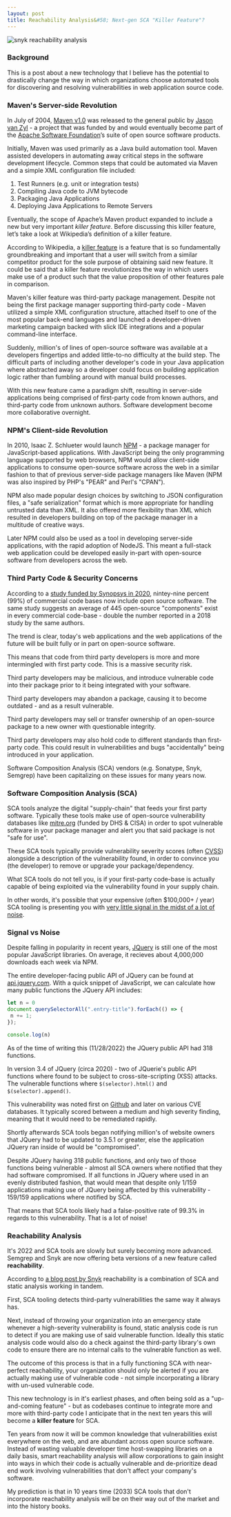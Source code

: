 ```yaml
---
layout: post
title: Reachability Analysis&#58; Next-gen SCA "Killer Feature"?
---
```


<img src="{{ site.baseurl }}/assets/2022-11-28/reach.png" alt="snyk reachability analysis"/>

### Background
This is a post about a new technology that I believe has the potential to drastically change the way in which organizations choose automated tools for discovering and resolving vulnerabilities in web application source code.

### Maven's Server-side Revolution
In July of 2004, [Maven v1.0](https://en.wikipedia.org/wiki/Apache_Maven) was released to the general public by [Jason van Zyl](https://twitter.com/jvanzyl) - a project that was funded by and would eventually become part of the [Apache Software Foundation](https://www.apache.org)’s suite of open source software products. 

Initially, Maven was used primarily as a Java build automation tool. Maven assisted developers in automating away critical steps in the software development lifecycle. Common steps that could be automated via Maven and a simple XML configuration file included: 

1. Test Runners (e.g. unit or integration tests)
2. Compiling Java code to JVM bytecode
3. Packaging Java Applications
4. Deploying Java Applications to Remote Servers

Eventually, the scope of Apache’s Maven product expanded to include a new but very important *killer feature*. Before discussing this killer feature, let’s take a look at Wikipedia’s definition of a killer feature. 

According to Wikipedia, a [killer feature](https://en.wikipedia.org/wiki/Killer_feature) is a feature that is so fundamentally groundbreaking and important that a user will switch from a similar competitor product for the sole purpose of obtaining said new feature. It could be said that a killer feature revolutionizes the way in which users make use of a product such that the value proposition of other features pale in comparison.

Maven's killer feature was third-party package management. Despite not being the first package manager supporting third-party code - Maven utilized a simple XML configuration structure, attached itself to one of the most popular back-end languages and launched a developer-driven marketing campaign backed with slick IDE integrations and a popular command-line interface. 

Suddenly, million's of lines of open-source software was available at a developers fingertips and added little-to-no difficulty at the build step. The difficult parts of including another developer's code in your Java application where abstracted away 
so a developer could focus on building application logic rather than fumbling around with manual build processes. 

With this new feature came a paradigm shift, resulting in server-side applications being comprised of first-party code from known authors, and third-party code from unknown authors. Software development become more collaborative overnight. 

### NPM's Client-side Revolution

In 2010, Isaac Z. Schlueter would launch [NPM](https://npmjs.com) - a package manager for JavaScript-based applications. With JavaScript being the only programming language supported by web browsers, NPM would allow client-side applications to consume open-source software across the web in a similar fashion to that of previous server-side package managers like Maven (NPM was also inspired by PHP's "PEAR" and Perl's "CPAN"). 

NPM also made popular design choices by switching to JSON configuration files, a "safe serialization" format which is more appropriate for handling untrusted data than XML. It also offered more flexibility than XML which resulted in developers building on top of the package manager in a multitude of creative ways. 

Later NPM could also be used as a tool in developing server-side applications, with the rapid adoption of NodeJS. This meant a full-stack web application could be developed easily in-part with open-source software from developers across the web. 

### Third Party Code & Security Concerns

According to a [study funded by Synopsys in 2020](https://ttpsc.com/wp3/wp-content/uploads/2020/10/2020-ossra-report.pdf), nintey-nine percent (99%) of commercial code bases now include open source software. The same study suggests an average of 445 open-source "components" exist in every commercial code-base - double the number reported in a 2018 study by the same authors. 

The trend is clear, today's web applications and the web applications of the future will be built fully or in part on open-source software. 

This means that code from third party developers is more and more intermingled with first party code. This is a massive security risk.

Third party developers may be malicious, and introduce vulnerable code into their package prior to it being integrated with your software. 

Third party developers may abandon a package, causing it to become outdated - and as a result vulnerable. 

Third party developers may sell or transfer ownership of an open-source package to a new owner with questionable integrity.

Third party developers may also hold code to different standards than first-party code. This could result in vulnerabilities and bugs "accidentally" being introduced in your application. 

Software Composition Analysis (SCA) vendors (e.g. Sonatype, Snyk, Semgrep) have been capitalizing on these issues for many years now. 

### Software Composition Analysis (SCA)

SCA tools analyze the digital "supply-chain" that feeds your first party software. Typically these tools make use of open-source vulnerability databases like [mitre.org](https://cve.mitre.org/) (funded by DHS & CISA) in order to spot vulnerable software in your package manager and alert you that said package is not "safe for use". 

These SCA tools typically provide vulnerability severity scores (often [CVSS](https://nvd.nist.gov/vuln-metrics/cvss)) alongside a description of the vulnerability found, in order to convince you (the developer) to remove or upgrade your package/dependency.

What SCA tools do not tell you, is if your first-party code-base is actually capable of being exploited via the vulnerability found in your supply chain. 

In other words, it's possible that your expensive (often $100,000+ / year) SCA tooling is presenting you with [very little signal in the midst of a lot of noise](https://en.wikipedia.org/wiki/Signal-to-noise_ratio). 

### Signal vs Noise

Despite falling in popularity in recent years, [JQuery](https://www.npmjs.com/package/jquery) is still one of the most popular JavaScript libraries. On average, it recieves about 4,000,000 downloads each week via NPM.

The entire developer-facing public API of JQuery can be found at [api.jquery.com](https://api.jquery.com). With a quick snippet of JavaScript, we can calculate how many public functions the JQuery API includes:

```JavaScript
let n = 0
document.querySelectorAll(".entry-title").forEach(() => {
 n += 1;
});

console.log(n)
```

As of the time of writing this (11/28/2022) the JQuery public API had 318 functions. 

In version 3.4 of JQuery (circa 2020) - two of JQuerie's public API functions where found to be subject to cross-site-scripting (XSS) attacks. The vulnerable functions where `$(selector).html()` and `$(selector).append()`. 

This vulnerability was noted first on [Github](https://github.com/advisories/GHSA-gxr4-xjj5-5px2) and later on various CVE databases. It typically scored between a medium and high severity finding, meaning that it would need to be remediated rapidly. 

Shortly afterwards SCA tools began notifying million's of website owners that JQuery had to be updated to 3.5.1 or greater, else the application JQuery ran inside of would be "compromised". 

Despite JQuery having 318 public functions, and only two of those functions being vulnerable - almost all SCA owners where notified that they had software compromised. If all functions in JQuery where used in an evenly distributed fashion, that would mean that 
despite only 1/159 applications making use of JQuery being affected by this vulnerability - 159/159 applications where notified by SCA. 

That means that SCA tools likely had a false-positive rate of 99.3% in regards to this vulnerability. That is a lot of noise!

### Reachability Analysis

It's 2022 and SCA tools are slowly but surely becoming more advanced. Semgrep and Snyk are now offering beta versions of a new feature called **reachability**. 

According to [a blog post by Snyk](https://snyk.io/blog/prioritize-fixes-with-reachable-vulnerabilities-for-github/) reachability is a combination of SCA and static analysis working in tandem. 

First, SCA tooling detects third-party vulnerabilities the same way it always has. 

Next, instead of throwing your organization into an emergency state whenever a high-severity vulnerability is found, static analysis code is run to detect if you are making use of said vulnerable function.
Ideally this static analysis code would also do a check against the third-party library's own code to ensure there are no internal calls to the vulnerable function as well. 

The outcome of this process is that in a fully functioning SCA with near-perfect reachability, your organization should only be alerted if you are actually making use of vulnerable code - not simple incorporating a library with un-used vulnerable code.

This new technology is in it's earliest phases, and often being sold as a "up-and-coming feature" - but as codebases continue to integrate more and more with third-party code I anticipate that in the next ten years this will become a **killer feature** for SCA. 

Ten years from now it will be common knowledge that vulnerabilities exist everywhere on the web, and are abundant across open source software. Instead of wasting valuable developer time host-swapping libraries on a daily basis, smart reachability analysis will
allow corporations to gain insight into ways in which their code is actually vulnerable and de-prioritize dead end work involving vulnerabilities that don't affect your company's software. 

My prediction is that in 10 years time (2033) SCA tools that don't incorporate reachability analysis will be on their way out of the market and into the history books. 